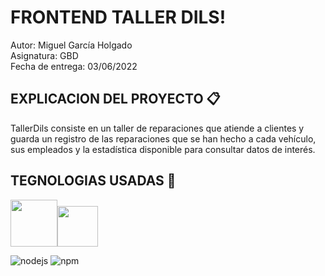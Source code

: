 # FRONTEND TALLER DILS!
Autor: Miguel García Holgado<br>
Asignatura: GBD<br>
Fecha de entrega: 03/06/2022<br>

## EXPLICACION DEL PROYECTO 📋

TallerDils consiste en un taller de reparaciones que atiende a clientes y guarda un registro de las reparaciones que se han hecho a cada vehículo, sus empleados y la estadística disponible para consultar datos de interés.



## TEGNOLOGIAS USADAS 🚀


<img width="75" src="https://user-images.githubusercontent.com/91050890/171391371-d13ae6ab-a7b1-4731-9381-65a77e69a51e.png"><img width="65" src="https://user-images.githubusercontent.com/91050890/171391406-38107011-44b2-4736-b20b-625674680067.png">


![nodejs](https://user-images.githubusercontent.com/91050890/171391467-d6121fa6-6802-4fe1-8496-a1968f4bd5f6.png)
![npm](https://user-images.githubusercontent.com/91050890/171391548-3389ff23-be02-42af-90e0-38cd3af1c04b.png)


